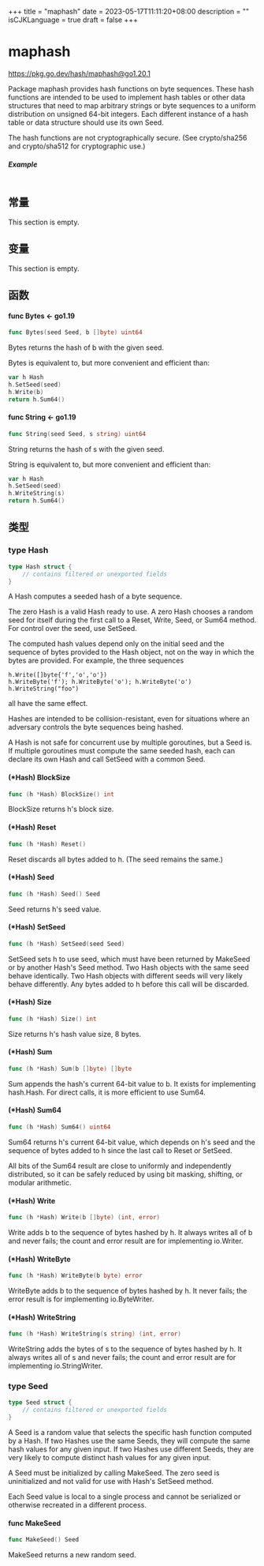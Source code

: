 +++
title = "maphash"
date = 2023-05-17T11:11:20+08:00
description = ""
isCJKLanguage = true
draft = false
+++
# maphash

https://pkg.go.dev/hash/maphash@go1.20.1



Package maphash provides hash functions on byte sequences. These hash functions are intended to be used to implement hash tables or other data structures that need to map arbitrary strings or byte sequences to a uniform distribution on unsigned 64-bit integers. Each different instance of a hash table or data structure should use its own Seed.

The hash functions are not cryptographically secure. (See crypto/sha256 and crypto/sha512 for cryptographic use.)

##### Example
``` go 
```







## 常量 

This section is empty.

## 变量

This section is empty.

## 函数

#### func Bytes  <- go1.19

``` go 
func Bytes(seed Seed, b []byte) uint64
```

Bytes returns the hash of b with the given seed.

Bytes is equivalent to, but more convenient and efficient than:

``` go 
var h Hash
h.SetSeed(seed)
h.Write(b)
return h.Sum64()
```

#### func String  <- go1.19

``` go 
func String(seed Seed, s string) uint64
```

String returns the hash of s with the given seed.

String is equivalent to, but more convenient and efficient than:

``` go 
var h Hash
h.SetSeed(seed)
h.WriteString(s)
return h.Sum64()
```

## 类型

### type Hash 

``` go 
type Hash struct {
	// contains filtered or unexported fields
}
```

A Hash computes a seeded hash of a byte sequence.

The zero Hash is a valid Hash ready to use. A zero Hash chooses a random seed for itself during the first call to a Reset, Write, Seed, or Sum64 method. For control over the seed, use SetSeed.

The computed hash values depend only on the initial seed and the sequence of bytes provided to the Hash object, not on the way in which the bytes are provided. For example, the three sequences

```
h.Write([]byte{'f','o','o'})
h.WriteByte('f'); h.WriteByte('o'); h.WriteByte('o')
h.WriteString("foo")
```

all have the same effect.

Hashes are intended to be collision-resistant, even for situations where an adversary controls the byte sequences being hashed.

A Hash is not safe for concurrent use by multiple goroutines, but a Seed is. If multiple goroutines must compute the same seeded hash, each can declare its own Hash and call SetSeed with a common Seed.

#### (*Hash) BlockSize 

``` go 
func (h *Hash) BlockSize() int
```

BlockSize returns h's block size.

#### (*Hash) Reset 

``` go 
func (h *Hash) Reset()
```

Reset discards all bytes added to h. (The seed remains the same.)

#### (*Hash) Seed 

``` go 
func (h *Hash) Seed() Seed
```

Seed returns h's seed value.

#### (*Hash) SetSeed 

``` go 
func (h *Hash) SetSeed(seed Seed)
```

SetSeed sets h to use seed, which must have been returned by MakeSeed or by another Hash's Seed method. Two Hash objects with the same seed behave identically. Two Hash objects with different seeds will very likely behave differently. Any bytes added to h before this call will be discarded.

#### (*Hash) Size 

``` go 
func (h *Hash) Size() int
```

Size returns h's hash value size, 8 bytes.

#### (*Hash) Sum 

``` go 
func (h *Hash) Sum(b []byte) []byte
```

Sum appends the hash's current 64-bit value to b. It exists for implementing hash.Hash. For direct calls, it is more efficient to use Sum64.

#### (*Hash) Sum64 

``` go 
func (h *Hash) Sum64() uint64
```

Sum64 returns h's current 64-bit value, which depends on h's seed and the sequence of bytes added to h since the last call to Reset or SetSeed.

All bits of the Sum64 result are close to uniformly and independently distributed, so it can be safely reduced by using bit masking, shifting, or modular arithmetic.

#### (*Hash) Write 

``` go 
func (h *Hash) Write(b []byte) (int, error)
```

Write adds b to the sequence of bytes hashed by h. It always writes all of b and never fails; the count and error result are for implementing io.Writer.

#### (*Hash) WriteByte 

``` go 
func (h *Hash) WriteByte(b byte) error
```

WriteByte adds b to the sequence of bytes hashed by h. It never fails; the error result is for implementing io.ByteWriter.

#### (*Hash) WriteString 

``` go 
func (h *Hash) WriteString(s string) (int, error)
```

WriteString adds the bytes of s to the sequence of bytes hashed by h. It always writes all of s and never fails; the count and error result are for implementing io.StringWriter.

### type Seed 

``` go 
type Seed struct {
	// contains filtered or unexported fields
}
```

A Seed is a random value that selects the specific hash function computed by a Hash. If two Hashes use the same Seeds, they will compute the same hash values for any given input. If two Hashes use different Seeds, they are very likely to compute distinct hash values for any given input.

A Seed must be initialized by calling MakeSeed. The zero seed is uninitialized and not valid for use with Hash's SetSeed method.

Each Seed value is local to a single process and cannot be serialized or otherwise recreated in a different process.

#### func MakeSeed 

``` go 
func MakeSeed() Seed
```

MakeSeed returns a new random seed.